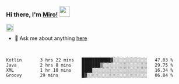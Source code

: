 ### Hi there, I'm [Miro!](https://castariva18.github.io/)  <img src="https://github.com/TheDudeThatCode/TheDudeThatCode/blob/master/Assets/Hi.gif" width="29px">

<a href="https://discord.gg/bhPzjwR">
  <img align="left" alt="Clown Discord" width="21px" src="https://cdn4.iconfinder.com/data/icons/logos-and-brands/512/91_Discord_logo_logos-512.png" />
</a>

<br />

- 💬 Ask me about anything [here](https://github.com/castariva18/castariva18/issues)

<br />

<!--START_SECTION:waka-->
```text
Kotlin       3 hrs 22 mins   ███████████▓░░░░░░░░░░░░░   47.03 % 
Java         2 hrs 8 mins    ███████▒░░░░░░░░░░░░░░░░░   29.75 % 
XML          1 hr 10 mins    ████░░░░░░░░░░░░░░░░░░░░░   16.34 % 
Groovy       29 mins         █▓░░░░░░░░░░░░░░░░░░░░░░░   06.84 % 
```
<!--END_SECTION:waka-->
